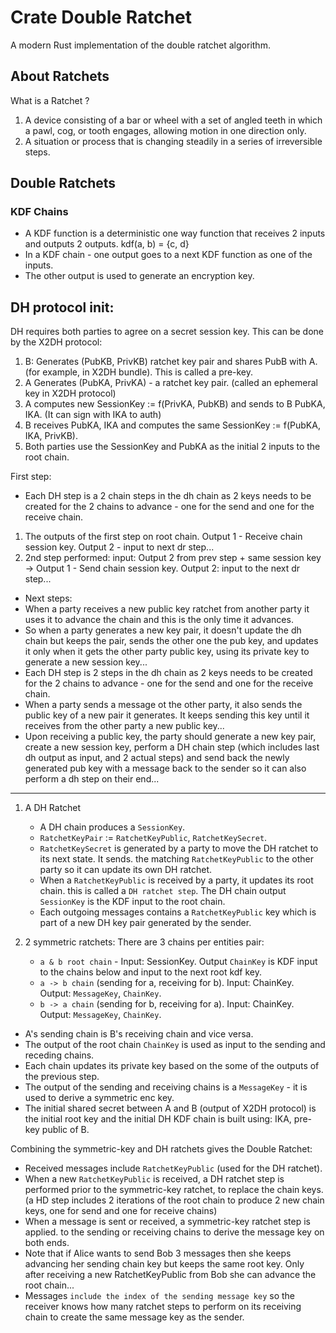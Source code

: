 # Crate Double Ratchet
A modern Rust implementation of the double ratchet algorithm.




## About Ratchets

What is a Ratchet ?
1. A device consisting of a bar or wheel with a set of angled teeth in which a pawl, cog, or tooth engages, allowing motion in one direction only.
2. A situation or process that is changing steadily in a series of irreversible steps.

## Double Ratchets

### KDF Chains
- A KDF function is a deterministic one way function that receives 2 inputs and outputs 2 outputs. 
kdf(a, b) = {c, d}
- In a KDF chain - one output goes to a next KDF function as one of the inputs. 
- The other output is used to generate an encryption key.

## DH protocol init:
DH requires both parties to agree on a secret session key. This can be done by the X2DH protocol:
 
1. B: Generates (PubKB, PrivKB) ratchet key pair and shares PubB with A. (for example, in X2DH bundle).
This is called a pre-key.
2. A Generates (PubKA, PrivKA) - a ratchet key pair. (called an ephemeral key in X2DH protocol)
3. A computes new SessionKey := f(PrivKA, PubKB) and sends to B PubKA, IKA. (It can sign with IKA to auth)
4. B receives PubKA, IKA and computes the same SessionKey := f(PubKA, IKA, PrivKB).
5. Both parties use the SessionKey and PubKA as the initial 2 inputs to the root chain. 

First step:

- Each DH step is a 2 chain steps in the dh chain as 2 keys needs to be created for the 2 chains to advance - one for the send and one for the receive chain.

1. The outputs of the first step on root chain. Output 1 - Receive chain session key. Output 2 - input to next dr step...
2. 2nd step performed: input: Output 2 from prev step + same session key -> Output 1 - Send chain session key. Output 2: input to the next dr step...

- Next steps:
- When a party receives a new public key ratchet from another party it uses it to advance the chain and this is the only time it advances.
- So when a party generates a new key pair, it doesn't update the dh chain but keeps the pair, sends the other one the pub key, and updates it
only when it gets the other party public key, using its private key to generate a new session key...
- Each DH step is 2 steps in the dh chain as 2 keys needs to be created for the 2 chains to advance - one for the send and one for the receive chain.
- When a party sends a message ot the other party, it also sends the public key of a new pair it generates. It keeps sending 
this key until it receives from the other party a new public key...
- Upon receiving a public key, the party should generate a new key pair, create a new session key,
perform a DH chain step (which includes last dh output as input, and 2 actual steps) and send back the newly 
generated pub key with a message back to the sender so it can also perform a dh step on their end...


---------

1. A DH Ratchet
    - A DH chain produces a `SessionKey`.
    - `RatchetKeyPair` := `RatchetKeyPublic`, `RatchetKeySecret`.
    - `RatchetKeySecret` is generated by a party to move the DH ratchet to its next state. It sends.
    the matching `RatchetKeyPublic` to the other party so it can update its own DH ratchet.
    - When a `RatchetKeyPublic` is received by a party, it updates its root chain.
    this is called a `DH ratchet step`. The DH chain output `SessionKey` is the KDF input to the root chain.
    - Each outgoing messages contains a `RatchetKeyPublic` key which is part of a new DH key pair generated by the sender.

3. 2 symmetric ratchets:
    There are 3 chains per entities pair:
    - `a & b root chain` - Input: SessionKey. Output `ChainKey` is KDF input to the chains below and input to the next root kdf key.
    - `a -> b chain` (sending for a, receiving for b). Input: ChainKey. Output: `MessageKey`, `ChainKey`.
    - `b -> a chain` (sending for b, receiving for a). Input: ChainKey. Output: `MessageKey`, `ChainKey`.

- A's sending chain is B's receiving chain and vice versa.
- The output of the root chain `ChainKey` is used as input to the sending and receding chains.
- Each chain updates its private key based on the some of the outputs of the previous step.
- The output of the sending and receiving chains is a `MessageKey` - it is used to derive a symmetric enc key.
- The initial shared secret between A and B (output of X2DH protocol) is the initial root key and the initial DH KDF chain is built using:
IKA, pre-key public of B.


Combining the symmetric-key and DH ratchets gives the Double Ratchet:
- Received messages include `RatchetKeyPublic` (used for the DH ratchet).
- When a new `RatchetKeyPublic` is received, a DH ratchet step is performed prior to the symmetric-key ratchet,
  to replace the chain keys. (a HD step includes 2 iterations of the root chain to produce 2 new chain keys, one for send and one for receive chains)
- When a message is sent or received, a symmetric-key ratchet step is applied. 
 to the sending or receiving chains to derive the message key on both ends.
- Note that if Alice wants to send Bob 3 messages then she keeps advancing her sending chain key but keeps
the same root key. Only after receiving a new RatchetKeyPublic from Bob she can advance the root chain...
- Messages `include the index of the sending message key` so the receiver knows how many ratchet steps to perform on its receiving chain
to create the same message key as the sender.
 


    